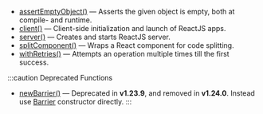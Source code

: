 - [assertEmptyObject()] &mdash; Asserts the given object is empty,
  both at compile- and runtime.
- [client()](/docs/api/functions/client) &mdash; Client-side initialization and
  launch of ReactJS apps.
- [server()](/docs/api/functions/server) &mdash; Creates and starts ReactJS server.
- [splitComponent()] &mdash; Wraps a React component for code splitting.
- [withRetries()](/docs/api/functions/withretries) &mdash; Attempts an operation
  multiple times till the first success.

:::caution Deprecated Functions
- [newBarrier()](/docs/api/functions/newbarrier) &mdash; Deprecated
  in **v1.23.9**, and removed in **v1.24.0**. Instead use [Barrier] constructor
  directly.
:::

<!-- links -->
[assertEmptyObject()]: /docs/api/functions/assertEmptyObject
[Barrier]: /docs/api/classes/Barrier
[splitComponent()]: /docs/api/functions/splitComponent
